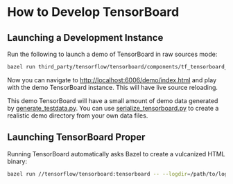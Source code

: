 # How to Develop TensorBoard

## Launching a Development Instance

Run the following to launch a demo of TensorBoard in raw sources mode:

```sh
bazel run third_party/tensorflow/tensorboard/components/tf_tensorboard_d3v4:demo
```

Now you can navigate to <http://localhost:6006/demo/index.html> and play with
the demo TensorBoard instance. This will have live source reloading.

This demo TensorBoard will have a small amount of demo data generated by
[generate_testdata.py](https://github.com/tensorflow/tensorflow/blob/master/tensorflow/tensorboard/scripts/generate_testdata.py).
You can use [serialize_tensorboard.py](https://github.com/tensorflow/tensorflow/blob/master/tensorflow/tensorboard/scripts/serialize_tensorboard.py)
to create a realistic demo directory from your own data files.

## Launching TensorBoard Proper

Running TensorBoard automatically asks Bazel to create a vulcanized HTML binary:

```sh
bazel run //tensorflow/tensorboard:tensorboard -- --logdir=/path/to/logs
```
